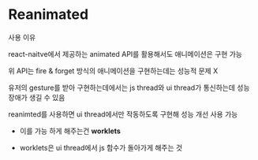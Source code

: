 # Reanimated

사용 이유

react-naitve에서 제공하는 animated API를 활용해서도 애니메이션은 구현 가능

위 API는 fire & forget 방식의 애니메이션을 구현하는데는 성능적 문제 X

유저의 gesture를 받아 구현하는데에서는 js thread와 ui thread가 통신하는데 성능 장애가 생길 수 있음

reanimted를 사용하면 ui thread에서만 작동하도록 구현해 성능 개선 사용 가능

- 이를 가능 하게 해주는건 <b>worklets</b>

- worklets은 ui thread에서 js 함수가 돌아가게 해주는 것
